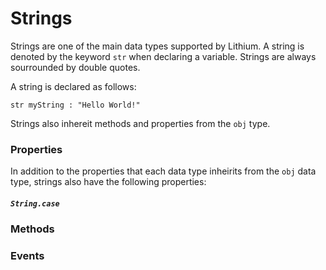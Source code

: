 Strings
=======

Strings are one of the main data types supported by Lithium. A string is denoted by the keyword `str` when declaring a variable. Strings are always sourrounded by double quotes.

A string is declared as follows:

```lithium
str myString : "Hello World!"
```

Strings also inhereit methods and properties from the `obj` type.

### Properties

In addition to the properties that each data type inheirits from the `obj` data type, strings also have the following properties:

##### `String.case`



### Methods

### Events
